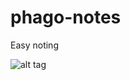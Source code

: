 # phago-notes
Easy noting

![alt tag](http://falkonry.com/wp-content/uploads/2015/05/falkonry_merlin_predictive_service_logo.jpg)
